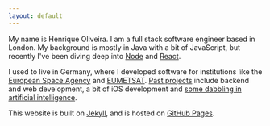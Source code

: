 ```yaml
---
layout: default
---
```


 My name is Henrique Oliveira. I am a full stack software engineer based in London. My background is mostly in Java with a bit of JavaScript, but recently I've been diving deep into [Node](https://nodejs.org) and [React](https://facebook.github.io/react/).

 I used to live in Germany, where I developed software for institutions like the [European Space Agency](http://esa.int/) and [EUMETSAT](http://www.eumetsat.int/). [Past projects](/cv) include backend and web development, a bit of iOS development and [some dabbling in artificial intelligence](/publications).

 This website is built on [Jekyll](http://jekyllrb.com/), and is hosted on [GitHub Pages](https://pages.github.com/).
